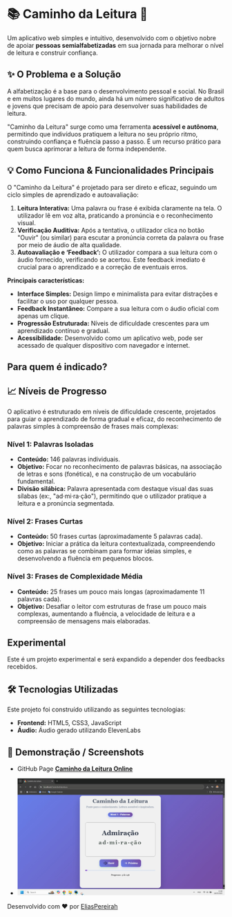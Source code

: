 # 📚 Caminho da Leitura 📖

Um aplicativo web simples e intuitivo, desenvolvido com o objetivo nobre de apoiar **pessoas semialfabetizadas** em sua jornada para melhorar o nível de leitura e construir confiança.

## ✨ O Problema e a Solução

A alfabetização é a base para o desenvolvimento pessoal e social. No Brasil e em muitos lugares do mundo, ainda há um número significativo de adultos e jovens que precisam de apoio para desenvolver suas habilidades de leitura.

"Caminho da Leitura" surge como uma ferramenta **acessível e autônoma**, permitindo que indivíduos pratiquem a leitura no seu próprio ritmo, construindo confiança e fluência passo a passo. É um recurso prático para quem busca aprimorar a leitura de forma independente.

## 💡 Como Funciona & Funcionalidades Principais

O "Caminho da Leitura" é projetado para ser direto e eficaz, seguindo um ciclo simples de aprendizado e autoavaliação:

1.  **Leitura Interativa:** Uma palavra ou frase é exibida claramente na tela. O utilizador lê em voz alta, praticando a pronúncia e o reconhecimento visual.
2.  **Verificação Auditiva:** Após a tentativa, o utilizador clica no botão "Ouvir" (ou similar) para escutar a pronúncia correta da palavra ou frase por meio de áudio de alta qualidade.
3.  **Autoavaliação e ‘Feedback’:** O utilizador compara a sua leitura com o áudio fornecido, verificando se acertou. Este feedback imediato é crucial para o aprendizado e a correção de eventuais erros.

**Principais características:**

*   **Interface Simples:** Design limpo e minimalista para evitar distrações e facilitar o uso por qualquer pessoa.
*   **Feedback Instantâneo:** Compare a sua leitura com o áudio oficial com apenas um clique.
*   **Progressão Estruturada:** Níveis de dificuldade crescentes para um aprendizado contínuo e gradual.
*   **Acessibilidade:** Desenvolvido como um aplicativo web, pode ser acessado de qualquer dispositivo com navegador e internet.

## Para quem é indicado?

## 📈 Níveis de Progresso

O aplicativo é estruturado em níveis de dificuldade crescente, projetados para guiar o aprendizado de forma gradual e eficaz, do reconhecimento de palavras simples à compreensão de frases mais complexas:

### Nível 1: Palavras Isoladas
*   **Conteúdo:** 146 palavras individuais.
*   **Objetivo:** Focar no reconhecimento de palavras básicas, na associação de letras e sons (fonética), e na construção de um vocabulário fundamental.
*   **Divisão silábica:** Palavra apresentada com destaque visual das suas sílabas (ex:, "ad·mi·ra·ção"), permitindo que o utilizador pratique a leitura e a pronúncia segmentada. 

### Nível 2: Frases Curtas
*   **Conteúdo:** 50 frases curtas (aproximadamente 5 palavras cada).
*   **Objetivo:** Iniciar a prática da leitura contextualizada, compreendendo como as palavras se combinam para formar ideias simples, e desenvolvendo a fluência em pequenos blocos.

### Nível 3: Frases de Complexidade Média
*   **Conteúdo:** 25 frases um pouco mais longas (aproximadamente 11 palavras cada).
*   **Objetivo:** Desafiar o leitor com estruturas de frase um pouco mais complexas, aumentando a fluência, a velocidade de leitura e a compreensão de mensagens mais elaboradas.

## Experimental

Este é um projeto experimental e será expandido a depender dos feedbacks recebidos.

## 🛠️ Tecnologias Utilizadas

Este projeto foi construído utilizando as seguintes tecnologias:

*   **Frontend:** HTML5, CSS3, JavaScript
*   **Áudio:** Áudio gerado utilizando ElevenLabs

## 📸 Demonstração / Screenshots

*  GitHub Page **[Caminho da Leitura Online](https://eliaspereirah.github.io/CaminhoDaLeitura)** 


 * ![Screenshot Caminho da Leitura](screenshot.jpg)


Desenvolvido com ❤️ por [EliasPereirah](https://github.com/EliasPereirah)